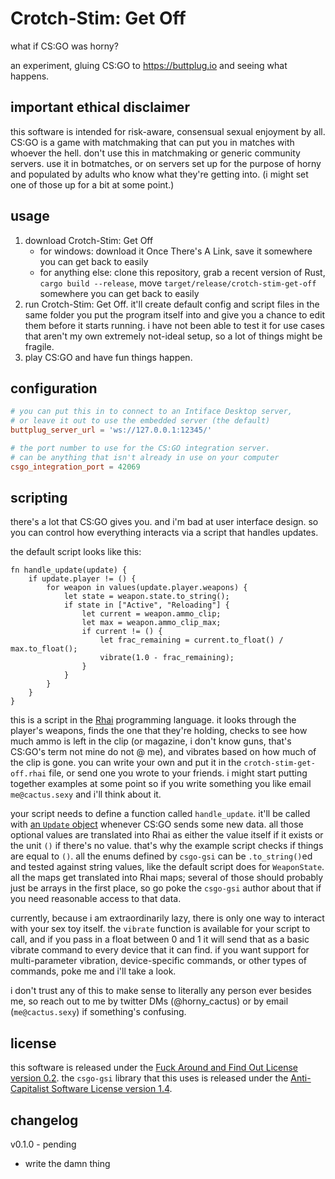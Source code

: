 # Crotch-Stim: Get Off

what if CS:GO was horny?

an experiment, gluing CS:GO to https://buttplug.io and seeing what happens.

## important ethical disclaimer

this software is intended for risk-aware, consensual sexual enjoyment by all.
CS:GO is a game with matchmaking that can put you in matches with whoever the hell.
don't use this in matchmaking or generic community servers.
use it in botmatches, or on servers set up for the purpose of horny and populated by adults who know what they're getting into.
(i might set one of those up for a bit at some point.)

## usage

1.  download Crotch-Stim: Get Off
       - for windows: download it Once There's A Link, save it somewhere you can get back to easily
       - for anything else: clone this repository, grab a recent version of Rust, `cargo build --release`, move `target/release/crotch-stim-get-off` somewhere you can get back to easily
2. run Crotch-Stim: Get Off.
    it'll create default config and script files in the same folder you put the program itself into and give you a chance to edit them before it starts running.
    i have not been able to test it for use cases that aren't my own extremely not-ideal setup, so a lot of things might be fragile.
3. play CS:GO and have fun things happen.

## configuration

```toml
# you can put this in to connect to an Intiface Desktop server,
# or leave it out to use the embedded server (the default)
buttplug_server_url = 'ws://127.0.0.1:12345/'

# the port number to use for the CS:GO integration server.
# can be anything that isn't already in use on your computer
csgo_integration_port = 42069
```

## scripting

there's a lot that CS:GO gives you.
and i'm bad at user interface design.
so you can control how everything interacts via a script that handles updates.

the default script looks like this:
```rhai
fn handle_update(update) {
    if update.player != () {
        for weapon in values(update.player.weapons) {
            let state = weapon.state.to_string();
            if state in ["Active", "Reloading"] {
                let current = weapon.ammo_clip;
                let max = weapon.ammo_clip_max;
                if current != () {
                    let frac_remaining = current.to_float() / max.to_float();
                    vibrate(1.0 - frac_remaining);
                }
            }
        }
    }
}
```

this is a script in the [Rhai](https://schungx.github.io/rhai/) programming language.
it looks through the player's weapons, finds the one that they're holding, checks to see how much ammo is left in the clip (or magazine, i don't know guns, that's CS:GO's term not mine do not @ me), and vibrates based on how much of the clip is gone.
you can write your own and put it in the `crotch-stim-get-off.rhai` file, or send one you wrote to your friends.
i might start putting together examples at some point so if you write something you like email `me@cactus.sexy` and i'll think about it.

your script needs to define a function called `handle_update`.
it'll be called with [an `Update` object](https://docs.rs/csgo-gsi/0.3.0/csgo_gsi/update/struct.Update.html) whenever CS:GO sends some new data.
all those optional values are translated into Rhai as either the value itself if it exists or the unit `()` if there's no value.
that's why the example script checks if things are equal to `()`.
all the enums defined by `csgo-gsi` can be `.to_string()`ed and tested against string values, like the default script does for `WeaponState`.
all the maps get translated into Rhai maps; several of those should probably just be arrays in the first place, so go poke the `csgo-gsi` author about that if you need reasonable access to that data.

currently, because i am extraordinarily lazy, there is only one way to interact with your sex toy itself.
the `vibrate` function is available for your script to call, and if you pass in a float between 0 and 1 it will send that as a basic vibrate command to every device that it can find.
if you want support for multi-parameter vibration, device-specific commands, or other types of commands, poke me and i'll take a look.

i don't trust any of this to make sense to literally any person ever besides me, so reach out to me by twitter DMs (@horny_cactus) or by email (`me@cactus.sexy`) if something's confusing.

## license

this software is released under the [Fuck Around and Find Out License version 0.2](https://git.sr.ht/~boringcactus/fafol/tree/master/LICENSE-v0.2.md).
the `csgo-gsi` library that this uses is released under the [Anti-Capitalist Software License version 1.4](https://anticapitalist.software/).

## changelog

v0.1.0 - pending
- write the damn thing
